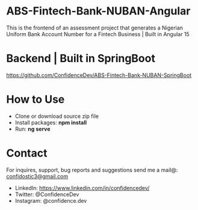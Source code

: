 # ABS-Fintech-Bank-NUBAN-Angular

 This is the frontend of an assessment project that generates a Nigerian Uniform Bank Account Number for a Fintech Business | Built in Angular 15

# Backend | Built in SpringBoot

<a href="https://github.com/ConfidenceDev/ABS-Fintech-Bank-NUBAN-SpringBoot" target="_blank">https://github.com/ConfidenceDev/ABS-Fintech-Bank-NUBAN-SpringBoot</a>

# How to Use

- Clone or download source zip file
- Install packages: <b>npm install</b>
- Run: <b>ng serve</b>

# Contact

For inquires, support, bug reports and suggestions send me a mail@: confidostic3@gmail.com

- LinkedIn: https://www.linkedin.com/in/confidencedev/
- Twitter: @ConfidenceDev
- Instagram: @confidence.dev
